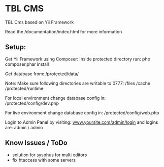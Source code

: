 TBL CMS
=========

TBL Cms based on Yii Framework

Read the /documentation/index.html for more information

Setup:
------
Get Yii Framework using Composer:
Inside protected directory run: php composer.phar install

Get database from: /protected/data/

Note: Make sure following directories are writable to 0777:
/files
/cache
/protected/runtime

For local environment change database config in:
/protected/config/dev.php

For live environment change database config in:
/protected/config/web.php

Login to Admin Panel by visiting: www.yoursite.com/admin/login and
logins are: admin / admin

Know Issues / ToDo
------------------
- solution for sysphus for multi editors
- fix htaccess with some servers